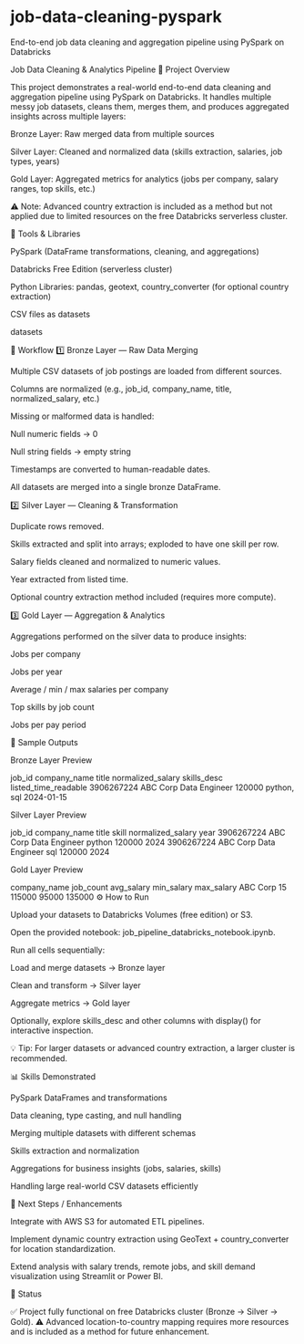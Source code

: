 # job-data-cleaning-pyspark
End-to-end job data cleaning and aggregation pipeline using PySpark on Databricks



Job Data Cleaning & Analytics Pipeline
📌 Project Overview

This project demonstrates a real-world end-to-end data cleaning and aggregation pipeline using PySpark on Databricks.
It handles multiple messy job datasets, cleans them, merges them, and produces aggregated insights across multiple layers:

Bronze Layer: Raw merged data from multiple sources

Silver Layer: Cleaned and normalized data (skills extraction, salaries, job types, years)

Gold Layer: Aggregated metrics for analytics (jobs per company, salary ranges, top skills, etc.)

⚠️ Note: Advanced country extraction is included as a method but not applied due to limited resources on the free Databricks serverless cluster.


🧰 Tools & Libraries

PySpark (DataFrame transformations, cleaning, and aggregations)

Databricks Free Edition (serverless cluster)

Python Libraries: pandas, geotext, country_converter (for optional country extraction)

CSV files as datasets



datasets

🚀 Workflow
1️⃣ Bronze Layer — Raw Data Merging

Multiple CSV datasets of job postings are loaded from different sources.

Columns are normalized (e.g., job_id, company_name, title, normalized_salary, etc.)

Missing or malformed data is handled:

Null numeric fields → 0

Null string fields → empty string

Timestamps are converted to human-readable dates.

All datasets are merged into a single bronze DataFrame.

2️⃣ Silver Layer — Cleaning & Transformation

Duplicate rows removed.

Skills extracted and split into arrays; exploded to have one skill per row.

Salary fields cleaned and normalized to numeric values.

Year extracted from listed time.

Optional country extraction method included (requires more compute).

3️⃣ Gold Layer — Aggregation & Analytics

Aggregations performed on the silver data to produce insights:

Jobs per company

Jobs per year

Average / min / max salaries per company

Top skills by job count

Jobs per pay period

💾 Sample Outputs

Bronze Layer Preview

job_id	company_name	title	normalized_salary	skills_desc	listed_time_readable
3906267224	ABC Corp	Data Engineer	120000	python, sql	2024-01-15

Silver Layer Preview

job_id	company_name	title	skill	normalized_salary	year
3906267224	ABC Corp	Data Engineer	python	120000	2024
3906267224	ABC Corp	Data Engineer	sql	120000	2024

Gold Layer Preview

company_name	job_count	avg_salary	min_salary	max_salary
ABC Corp	15	115000	95000	135000
⚙️ How to Run

Upload your datasets to Databricks Volumes (free edition) or S3.

Open the provided notebook: job_pipeline_databricks_notebook.ipynb.

Run all cells sequentially:

Load and merge datasets → Bronze layer

Clean and transform → Silver layer

Aggregate metrics → Gold layer

Optionally, explore skills_desc and other columns with display() for interactive inspection.

💡 Tip: For larger datasets or advanced country extraction, a larger cluster is recommended.

📊 Skills Demonstrated

PySpark DataFrames and transformations

Data cleaning, type casting, and null handling

Merging multiple datasets with different schemas

Skills extraction and normalization

Aggregations for business insights (jobs, salaries, skills)

Handling large real-world CSV datasets efficiently

🔗 Next Steps / Enhancements

Integrate with AWS S3 for automated ETL pipelines.

Implement dynamic country extraction using GeoText + country_converter for location standardization.

Extend analysis with salary trends, remote jobs, and skill demand visualization using Streamlit or Power BI.

🎯 Status

✅ Project fully functional on free Databricks cluster (Bronze → Silver → Gold).
⚠️ Advanced location-to-country mapping requires more resources and is included as a method for future enhancement.
